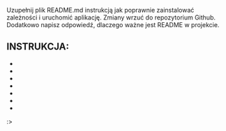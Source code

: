 Uzupełnij plik README.md instrukcją jak poprawnie zainstalować zależności i uruchomić aplikację. Zmiany wrzuć do repozytorium Github. Dodatkowo napisz odpowiedź, dlaczego ważne jest README w projekcie.

INSTRUKCJA:
-
-
-
-
-
-
-
-
:>
